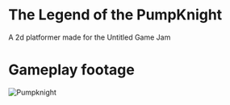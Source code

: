 # The Legend of the PumpKnight

A 2d platformer made for the Untitled Game Jam

# Gameplay footage
![Pumpknight](https://github.com/GuilhermeJuventino/The-Legend-of-the-PumpKnight/assets/102329519/1439672c-9136-4b3e-bb3f-2bf3da7138e0)
